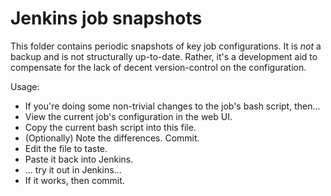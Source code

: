 # Jenkins job snapshots

This folder contains periodic snapshots of key job configurations.  It is
*not* a backup and is not structurally up-to-date.  Rather, it's a
development aid to compensate for the lack of decent version-control on the
configuration.

Usage:

* If you're doing some non-trivial changes to the job's bash script, then...
* View the current job's configuration in the web UI.
* Copy the current bash script into this file.
* (Optionally) Note the differences. Commit.
* Edit the file to taste. 
* Paste it back into Jenkins.
* ... try it out in Jenkins...
* If it works, then commit.
